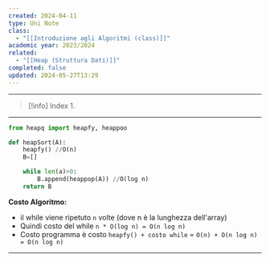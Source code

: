 ```yaml
---
created: 2024-04-11
type: Uni Note
class:
  - "[[Introduzione agli Algoritmi (class)]]"
academic year: 2023/2024
related:
  - "[[Heap (Struttura Dati)]]"
completed: false
updated: 2024-05-27T13:29
---
```

---

>[!info] Index
>1. 

---

```Python
from heapq import heapfy, heappoo

def heapSort(A):
	heapfy() //O(n)
	B=[]

	while len(a)>0:
		B.append(heappop(A)) //O(log n)
	return B

```

**Costo Algoritmo:**
- il while viene ripetuto `n` volte (dove n è la lunghezza dell'array)
- Quindi costo del while `n * O(log n) = O(n log n)`
- Costo programma è costo `heapfy() + costo while` = `O(n) + O(n log n) = O(n log n)`

---